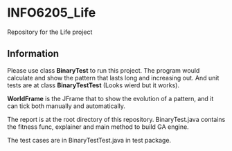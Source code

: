 # INFO6205_Life
Repository for the Life project

## Information
Please use class **BinaryTest** to run this project. The program would calculate and show the pattern that lasts long and increasing out. And unit tests are at class **BinaryTestTest** (Looks wierd but it works).

**WorldFrame** is the JFrame that to show the evolution of a pattern, and it can tick both manually and automatically. 

The report is at the root directory of this repository.
BinaryTest.java contains the fitness func, explainer and main method to build GA engine.

The test cases are in BinaryTestTest.java in test package.
